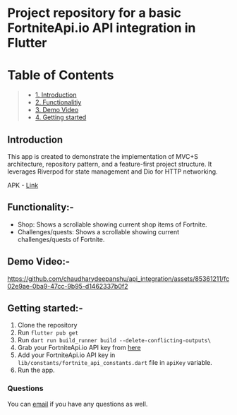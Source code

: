 # Project repository for a basic FortniteApi.io API integration in Flutter

# Table of Contents
> - [1. Introduction](#introduction)
> - [2. Functionalitiy](#functionality-)
> - [3. Demo Video](#demo-video-)
> - [4. Getting started](#getting-started-)

## Introduction

This app is created to demonstrate the implementation of MVC+S architecture, repository pattern, and a feature-first project structure. It leverages Riverpod for state management and Dio for HTTP networking.

APK - [Link](https://drive.google.com/file/d/12UEAWnD3NrImNTy7nuL0gpgO-Kr0iFaj/view?usp=sharing)

## Functionality:-

- Shop: Shows a scrollable showing current shop items of Fortnite.
- Challenges/quests: Shows a scrollable showing current challenges/quests of Fortnite.

## Demo Video:-

https://github.com/chaudharydeepanshu/api_integration/assets/85361211/fc02e9ae-0ba9-47cc-9b95-d1462337b0f2

## Getting started:-

1. Clone the repository
2. Run `flutter pub get`
3. Run `dart run build_runner build --delete-conflicting-outputs\`
4. Grab your FortniteApi.io API key from [here](https://dashboard.fortniteapi.io/)
5. Add your FortniteApi.io API key in `lib/constants/fortnite_api_constants.dart` file in `apiKey` variable.
6. Run the app.

### Questions

You can [email](mailto:0qs8e9yn@duck.com?subject=[GitHub]) if you have any questions as well.
